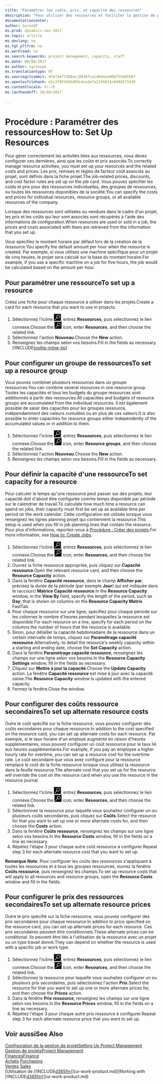 ```yaml
---
title: "Paramétrer les coûts, prix, et capacité des ressources"
description: "Pour utiliser des ressources et faciliter la gestion de projets, vous spécifiez les coûts et les prix des différents ressources ou groupes de ressources, et définissez la capacité ressource."
documentationcenter: 
author: SorenGP
ms.prod: dynamics-nav-2017
ms.topic: article
ms.devlang: na
ms.tgt_pltfrm: na
ms.workload: na
ms.search.keywords: project management, capacity, staff
ms.date: 06/06/2017
ms.author: sgroespe
ms.translationtype: HT
ms.sourcegitcommit: 4fefaef7380ac10836fcac404eea006f55d8556f
ms.openlocfilehash: e1c2f8f41bb493c4ce2efa2156631c6d9d273439
ms.contentlocale: fr-ch
ms.lasthandoff: 10/16/2017

---
```

# <a name="how-to-set-up-resources"></a><span data-ttu-id="d5f2a-103">Procédure : Paramétrer des ressources</span><span class="sxs-lookup"><span data-stu-id="d5f2a-103">How to: Set Up Resources</span></span>
<span data-ttu-id="d5f2a-104">Pour gérer correctement les activités liées aux ressources, vous devez configurer ces dernières, ainsi que les coûts et prix associés.</span><span class="sxs-lookup"><span data-stu-id="d5f2a-104">To correctly manage resource activities, you must set up your resources and the related costs and prices.</span></span> <span data-ttu-id="d5f2a-105">Les prix, remises et règles de facteur coût associés au projet, sont définis dans la fiche projet.</span><span class="sxs-lookup"><span data-stu-id="d5f2a-105">The job-related prices, discounts, and cost factor rules are set up on the job card.</span></span> <span data-ttu-id="d5f2a-106">Vous pouvez spécifier les coûts et prix pour des ressources individuelles, des groupes de ressources, ou toutes les ressources disponibles de la société.</span><span class="sxs-lookup"><span data-stu-id="d5f2a-106">You can specify the costs and prices for individual resources, resource groups, or all available resources of the company.</span></span>

<span data-ttu-id="d5f2a-107">Lorsque des ressources sont utilisées ou vendues dans le cadre d'un projet, les prix et les coûts qui leur sont associés sont récupérés à l'aide des informations de configuration.</span><span class="sxs-lookup"><span data-stu-id="d5f2a-107">When resources are used or sold in a job, the prices and costs associated with them are retrieved from the information that you set up.</span></span>

<span data-ttu-id="d5f2a-108">Vous spécifiez le montant horaire par défaut lors de la création de la ressource.</span><span class="sxs-lookup"><span data-stu-id="d5f2a-108">You specify the default amount per hour when the resource is created.</span></span> <span data-ttu-id="d5f2a-109">Par exemple, si vous utilisez une machine spécifique pour un projet de cinq heures, le projet sera calculé sur la base du montant horaire.</span><span class="sxs-lookup"><span data-stu-id="d5f2a-109">For example, if you use a specific machine on a job for five hours, the job would be calculated based on the amount per hour.</span></span>

## <a name="to-set-up-a-resource"></a><span data-ttu-id="d5f2a-110">Pour paramétrer une ressource</span><span class="sxs-lookup"><span data-stu-id="d5f2a-110">To set up a resource</span></span>
<span data-ttu-id="d5f2a-111">Créez une fiche pour chaque ressource à utiliser dans les projets.</span><span class="sxs-lookup"><span data-stu-id="d5f2a-111">Create a card for each resource that you want to use in projects.</span></span>

1. <span data-ttu-id="d5f2a-112">Sélectionnez l'icône ![Page ou état pour la recherche](media/ui-search/search_small.png "Page ou état pour la recherche"), entrez **Ressources**, puis sélectionnez le lien connexe.</span><span class="sxs-lookup"><span data-stu-id="d5f2a-112">Choose the ![Search for Page or Report](media/ui-search/search_small.png "Search for Page or Report icon") icon, enter **Resources**, and then choose the related link.</span></span>
2. <span data-ttu-id="d5f2a-113">Sélectionnez l'action **Nouveau**.</span><span class="sxs-lookup"><span data-stu-id="d5f2a-113">Choose the **New** action.</span></span>
3. <span data-ttu-id="d5f2a-114">Renseignez les champs selon vos besoins.</span><span class="sxs-lookup"><span data-stu-id="d5f2a-114">Fill in the fields as necessary.</span></span> [!INCLUDE[tooltip-inline-tip](includes/tooltip-inline-tip_md.md)]  

## <a name="to-set-up-a-resource-group"></a><span data-ttu-id="d5f2a-115">Pour configurer un groupe de ressources</span><span class="sxs-lookup"><span data-stu-id="d5f2a-115">To set up a resource group</span></span>
<span data-ttu-id="d5f2a-116">Vous pouvez combiner plusieurs ressources dans un groupe ressources.</span><span class="sxs-lookup"><span data-stu-id="d5f2a-116">You can combine several resources in one resource group.</span></span> <span data-ttu-id="d5f2a-117">Toutes les capacités et tous les budgets du groupe ressources sont additionnés à partir des ressources.</span><span class="sxs-lookup"><span data-stu-id="d5f2a-117">All capacities and budgets of resource groups are accumulated from the individual resources.</span></span> <span data-ttu-id="d5f2a-118">Il est également possible de saisir des capacités pour les groupes ressource, indépendamment des valeurs cumulées ou en plus de ces valeurs.</span><span class="sxs-lookup"><span data-stu-id="d5f2a-118">It is also possible to enter capacities for resource groups either independently of the accumulated values or in addition to them.</span></span>

1. <span data-ttu-id="d5f2a-119">Sélectionnez l'icône ![Page ou état pour la recherche](media/ui-search/search_small.png "Page ou état pour la recherche"), entrez **Ressources**, puis sélectionnez le lien connexe.</span><span class="sxs-lookup"><span data-stu-id="d5f2a-119">Choose the ![Search for Page or Report](media/ui-search/search_small.png "Search for Page or Report icon") icon, enter **Resource groups**, and then choose the related link.</span></span>
2. <span data-ttu-id="d5f2a-120">Sélectionnez l'action **Nouveau**.</span><span class="sxs-lookup"><span data-stu-id="d5f2a-120">Choose the **New** action.</span></span>
3. <span data-ttu-id="d5f2a-121">Renseignez les champs selon vos besoins.</span><span class="sxs-lookup"><span data-stu-id="d5f2a-121">Fill in the fields as necessary.</span></span>

## <a name="to-set-capacity-for-a-resource"></a><span data-ttu-id="d5f2a-122">Pour définir la capacité d'une ressource</span><span class="sxs-lookup"><span data-stu-id="d5f2a-122">To set capacity for a resource</span></span>
<span data-ttu-id="d5f2a-123">Pour calculer le temps qu'une ressource peut passer sur des projets, leur capacité doit d'abord être configurée comme temps disponible par période sur le calendrier de travail.</span><span class="sxs-lookup"><span data-stu-id="d5f2a-123">To calculate how much time a resource can spend on jobs, their capacity must first be set up as available time per period on the work calendar.</span></span> <span data-ttu-id="d5f2a-124">Cette configuration est utilisée lorsque vous renseignez les lignes planning projet qui contiennent la ressource.</span><span class="sxs-lookup"><span data-stu-id="d5f2a-124">This setup is used when you fill in job planning lines that contain the resource.</span></span> <span data-ttu-id="d5f2a-125">Pour plus d'informations, reportez-vous à [Procédure : Créer des projets](projects-how-create-jobs.md).</span><span class="sxs-lookup"><span data-stu-id="d5f2a-125">For more information, see [How to: Create Jobs](projects-how-create-jobs.md).</span></span>

1. <span data-ttu-id="d5f2a-126">Sélectionnez l'icône ![Page ou état pour la recherche](media/ui-search/search_small.png "Page ou état pour la recherche"), entrez **Ressources**, puis sélectionnez le lien connexe.</span><span class="sxs-lookup"><span data-stu-id="d5f2a-126">Choose the ![Search for Page or Report](media/ui-search/search_small.png "Search for Page or Report icon") icon, enter **Resources**, and then choose the related link.</span></span>
2. <span data-ttu-id="d5f2a-127">Ouvrez la fiche ressource appropriée, puis cliquez sur **Capacité ressource**.</span><span class="sxs-lookup"><span data-stu-id="d5f2a-127">Open the relevant resource card, and then choose the **Resource Capacity** action.</span></span>
3. <span data-ttu-id="d5f2a-128">Dans la fenêtre **Capacité ressource**, dans le champ **Afficher par**, précisez la durée de la période (par exemple **Jour**) qui est indiquée dans le raccourci **Matrice Capacité ressource**.</span><span class="sxs-lookup"><span data-stu-id="d5f2a-128">In the **Resource Capacity** window, in the **View By** field, specify the length of the period, such as **Day**, that is shown on columns on the **Resource Capacity Matrix** FastTab.</span></span>
4. <span data-ttu-id="d5f2a-129">Pour chaque ressource sur une ligne, spécifiez pour chaque période sur les colonnes le nombre d'heures pendant lesquelles la ressource est disponible.</span><span class="sxs-lookup"><span data-stu-id="d5f2a-129">For each resource on a line, specify for each period on the columns the number of hours that the resource is available.</span></span>
5. <span data-ttu-id="d5f2a-130">Sinon, pour détailler la capacité hebdomadaire de la ressource dans un certain intervalle de temps, cliquez sur **Paramétrage capacité ressource**.</span><span class="sxs-lookup"><span data-stu-id="d5f2a-130">Alternatively, to detail the resource's weekly capacity within a starting and ending date, choose the **Set Capacity** action.</span></span>
6. <span data-ttu-id="d5f2a-131">Dans la fenêtre **Paramétrage capacité ressource**, renseignez les champs sur une ligne selon vos besoins.</span><span class="sxs-lookup"><span data-stu-id="d5f2a-131">In the **Resource Capacity Settings** window, fill in the fields as necessary.</span></span>
7. <span data-ttu-id="d5f2a-132">Cliquez sur **Mettre à jour la capacité**.</span><span class="sxs-lookup"><span data-stu-id="d5f2a-132">Choose the **Update Capacity** action.</span></span> <span data-ttu-id="d5f2a-133">La fenêtre **Capacité ressource** est mise à jour avec la capacité saisie.</span><span class="sxs-lookup"><span data-stu-id="d5f2a-133">The **Resource Capacity** window is updated with the entered capacity.</span></span>
8. <span data-ttu-id="d5f2a-134">Fermez la fenêtre.</span><span class="sxs-lookup"><span data-stu-id="d5f2a-134">Close the window.</span></span>

## <a name="to-set-up-alternate-resource-costs"></a><span data-ttu-id="d5f2a-135">Pour configurer des coûts ressource secondaires</span><span class="sxs-lookup"><span data-stu-id="d5f2a-135">To set up alternate resource costs</span></span>
<span data-ttu-id="d5f2a-136">Outre le coût spécifié sur la fiche ressource, vous pouvez configurer des coûts secondaires pour chaque ressource.</span><span class="sxs-lookup"><span data-stu-id="d5f2a-136">In addition to the cost specified on the resource card, you can set up alternate costs for each resource.</span></span> <span data-ttu-id="d5f2a-137">Par exemple, si le taux horaire d'un employé augmente en raison d'heures supplémentaires, vous pouvez configurer un coût ressource pour le taux lié aux heures supplémentaires.</span><span class="sxs-lookup"><span data-stu-id="d5f2a-137">For example, if you pay an employee a higher hourly rate for overtime, you can set up a resource cost for the overtime rate.</span></span> <span data-ttu-id="d5f2a-138">Le coût secondaire que vous avez configuré pour la ressource remplace le coût de la fiche ressource lorsque vous utilisez la ressource dans la feuille ressource.</span><span class="sxs-lookup"><span data-stu-id="d5f2a-138">The alternate cost that you set up for the resource will override the cost on the resource card when you use the resource in the resource journal.</span></span>

1. <span data-ttu-id="d5f2a-139">Sélectionnez l'icône ![Page ou état pour la recherche](media/ui-search/search_small.png "Page ou état pour la recherche"), entrez **Ressources**, puis sélectionnez le lien connexe.</span><span class="sxs-lookup"><span data-stu-id="d5f2a-139">Choose the ![Search for Page or Report](media/ui-search/search_small.png "Search for Page or Report icon") icon, enter **Resources**, and then choose the related link.</span></span>  
2. <span data-ttu-id="d5f2a-140">Sélectionnez la ressource pour laquelle vous souhaitez configurer un ou plusieurs coûts secondaires, puis cliquez sur **Coûts**.</span><span class="sxs-lookup"><span data-stu-id="d5f2a-140">Select the resource for that you want to set up one or more alternate costs for, and then choose the **Costs** action.</span></span>  
3. <span data-ttu-id="d5f2a-141">Dans la fenêtre **Coûts ressource**, renseignez les champs sur une ligne selon vos besoins.</span><span class="sxs-lookup"><span data-stu-id="d5f2a-141">In the **Resource Costs** window, fill in the fields on a line as necessary.</span></span>  
4. <span data-ttu-id="d5f2a-142">Répétez l'étape 3 pour chaque autre coût ressource à configurer.</span><span class="sxs-lookup"><span data-stu-id="d5f2a-142">Repeat step 3 for each alternate resource cost that you want to set up.</span></span>

<span data-ttu-id="d5f2a-143">**Remarque**.</span><span class="sxs-lookup"><span data-stu-id="d5f2a-143">**Note**.</span></span> <span data-ttu-id="d5f2a-144">Pour configurer les coûts des ressources s'appliquant à toutes les ressources et à tous les groupes ressources, ouvrez la fenêtre **Coûts ressource**, puis renseignez les champs.</span><span class="sxs-lookup"><span data-stu-id="d5f2a-144">To set up resource costs that will apply to all resources and resource groups, open the **Resource Costs** window and fill in the fields.</span></span>

## <a name="to-set-up-alternate-resource-prices"></a><span data-ttu-id="d5f2a-145">Pour configurer le prix des ressources secondaires</span><span class="sxs-lookup"><span data-stu-id="d5f2a-145">To set up alternate resource prices</span></span>
<span data-ttu-id="d5f2a-146">Outre le prix spécifié sur la fiche ressource, vous pouvez configurer des prix secondaires pour chaque ressource.</span><span class="sxs-lookup"><span data-stu-id="d5f2a-146">In addition to price specified on the resource card, you can set up alternate prices for each resource.</span></span> <span data-ttu-id="d5f2a-147">Ces prix secondaires peuvent être conditionnels.</span><span class="sxs-lookup"><span data-stu-id="d5f2a-147">These alternate prices can be conditional.</span></span> <span data-ttu-id="d5f2a-148">Ils peuvent être liés à l'utilisation de la ressource avec un projet ou un type travail donné.</span><span class="sxs-lookup"><span data-stu-id="d5f2a-148">They can depend on whether the resource is used with a specific job or work type.</span></span>

1. <span data-ttu-id="d5f2a-149">Sélectionnez l'icône ![Page ou état pour la recherche](media/ui-search/search_small.png "Page ou état pour la recherche"), entrez **Ressources**, puis sélectionnez le lien connexe.</span><span class="sxs-lookup"><span data-stu-id="d5f2a-149">Choose the ![Search for Page or Report](media/ui-search/search_small.png "Search for Page or Report icon") icon, enter **Resources**, and then choose the related link.</span></span>
2. <span data-ttu-id="d5f2a-150">Sélectionnez la ressource pour laquelle vous souhaitez configurer un ou plusieurs prix secondaires, puis sélectionnez l'action **Prix**.</span><span class="sxs-lookup"><span data-stu-id="d5f2a-150">Select the resource for that you want to set up one or more alternate prices for, and then choose the **Prices** action.</span></span>
3. <span data-ttu-id="d5f2a-151">Dans la fenêtre **Prix ressource**, renseignez les champs sur une ligne selon vos besoins.</span><span class="sxs-lookup"><span data-stu-id="d5f2a-151">In the **Resource Prices** window, fill in the fields on a line as necessary.</span></span>
4. <span data-ttu-id="d5f2a-152">Répétez l'étape 3 pour chaque autre prix ressource à configurer.</span><span class="sxs-lookup"><span data-stu-id="d5f2a-152">Repeat step 3 for each alternate resource price that you want to set up.</span></span>

## <a name="see-also"></a><span data-ttu-id="d5f2a-153">Voir aussi</span><span class="sxs-lookup"><span data-stu-id="d5f2a-153">See Also</span></span>
[<span data-ttu-id="d5f2a-154">Configuration de la gestion de projet</span><span class="sxs-lookup"><span data-stu-id="d5f2a-154">Setting Up Project Management</span></span>](projects-setup-projects.md)  
[<span data-ttu-id="d5f2a-155">Gestion de projets</span><span class="sxs-lookup"><span data-stu-id="d5f2a-155">Project Management</span></span>](projects-manage-projects.md)  
[<span data-ttu-id="d5f2a-156">Finances</span><span class="sxs-lookup"><span data-stu-id="d5f2a-156">Finance</span></span>](finance.md)  
<span data-ttu-id="d5f2a-157">[Achats](purchasing-manage-purchasing.md)       </span><span class="sxs-lookup"><span data-stu-id="d5f2a-157">[Purchasing](purchasing-manage-purchasing.md)       </span></span>  
<span data-ttu-id="d5f2a-158">[Ventes](sales-manage-sales.md)    </span><span class="sxs-lookup"><span data-stu-id="d5f2a-158">[Sales](sales-manage-sales.md)    </span></span>  
<span data-ttu-id="d5f2a-159">[Utilisation de [!INCLUDE[d365fin](includes/d365fin_md.md)]](ui-work-product.md)</span><span class="sxs-lookup"><span data-stu-id="d5f2a-159">[Working with [!INCLUDE[d365fin](includes/d365fin_md.md)]](ui-work-product.md)</span></span>  


